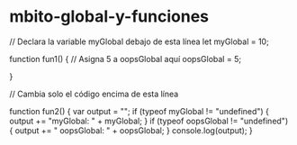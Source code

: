 # mbito-global-y-funciones
// Declara la variable myGlobal debajo de esta línea
let myGlobal = 10;

function fun1() {
  // Asigna 5 a oopsGlobal aquí
  oopsGlobal = 5;

}

// Cambia solo el código encima de esta línea

function fun2() {
  var output = "";
  if (typeof myGlobal != "undefined") {
    output += "myGlobal: " + myGlobal;
  }
  if (typeof oopsGlobal != "undefined") {
    output += " oopsGlobal: " + oopsGlobal;
  }
  console.log(output);
}
